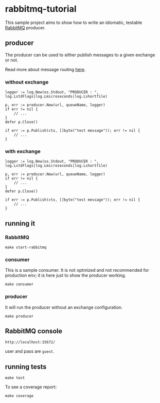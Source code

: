 # rabbitmq-tutorial

This sample project aims to show how to write an idiomatic, testable [RabbitMQ](www.rabbitmq.com) producer.

## producer

The producer can be used to either publish messages to a given exchange or not.

Read more about message routing [here](https://www.rabbitmq.com/tutorials/tutorial-four-go.html).

### without exchange

```
logger := log.New(os.Stdout, "PRODUCER : ", log.LstdFlags|log.Lmicroseconds|log.Lshortfile)

p, err := producer.New(url, queueName, logger)
if err != nil {
    // ...
}
defer p.Close()

if err := p.Publish(ctx, []byte("test message")); err != nil {
    // ...
}
```

### with exchange

```
logger := log.New(os.Stdout, "PRODUCER : ", log.LstdFlags|log.Lmicroseconds|log.Lshortfile)

p, err := producer.New(url, queueName, logger)
if err != nil {
    // ...
}
defer p.Close()

if err := p.Publish(ctx, []byte("test message")); err != nil {
    // ...
}
```

## running it

### RabbitMQ

```
make start-rabbitmq
```

### consumer

This is a sample consumer. It is not optmized and not recommended for production env; it is here just to show the producer working.

```
make consumer
```

### producer

It will run the producer without an exchange configuration.

```
make producer
```

## RabbitMQ console

`http://localhost:15672/`

user and pass are `guest`.

## running tests

```
make test
```

To see a coverage report:

```
make coverage
```